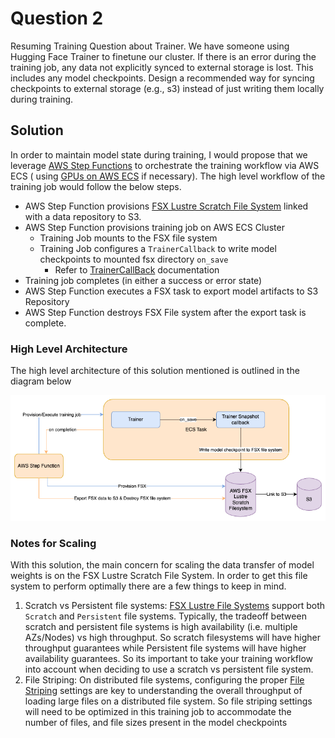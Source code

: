 # Question 2

Resuming Training
Question about Trainer. We have someone using Hugging Face Trainer to finetune our cluster. If there is an error during
the training job, any data not explicitly synced to external storage is lost. This includes any model checkpoints.
Design a recommended way for syncing checkpoints to external storage (e.g., s3) instead of just writing them locally
during training.

## Solution

In order to maintain model state during training, I would propose that we
leverage [AWS Step Functions](https://aws.amazon.com/step-functions/) to orchestrate the training workflow via AWS ECS (
using [GPUs on AWS ECS](https://docs.aws.amazon.com/AmazonECS/latest/developerguide/ecs-gpu.html) if necessary). The
high level workflow of the training job would follow the below steps.

- AWS Step Function provisions [FSX Lustre Scratch File System](https://aws.amazon.com/fsx/lustre/) linked with a data
  repository to S3.
- AWS Step Function provisions training job on AWS ECS Cluster
    - Training Job mounts to the FSX file system
    - Training Job configures a `TrainerCallback` to write model checkpoints to mounted fsx directory `on_save`
        - Refer
          to [TrainerCallBack](https://huggingface.co/docs/transformers/v4.38.1/en/main_classes/callback#transformers.TrainerCallback)
          documentation
- Training job completes (in either a success or error state)
- AWS Step Function executes a FSX task to export model artifacts to S3 Repository
- AWS Step Function destroys FSX File system after the export task is complete.

### High Level Architecture

The high level architecture of this solution mentioned is outlined in the diagram below

![High Level Architecture](hf_application_problem_2.drawio.png)

### Notes for Scaling

With this solution, the main concern for scaling the data transfer of model weights is on the FSX Lustre Scratch File
System. In order to get this file system to perform optimally there are a few things to keep in mind.

1. Scratch vs Persistent file systems: [FSX Lustre File Systems](https://aws.amazon.com/fsx/lustre/) support
   both `Scratch` and `Persistent` file systems. Typically, the tradeoff between scratch and persistent file systems is
   high availability (i.e. multiple AZs/Nodes) vs high throughput. So scratch filesystems will have higher throughput
   guarantees while Persistent file systems will have higher availability guarantees. So its important to take your
   training workflow into account when deciding to use a scratch vs persistent file system.
2. File Striping: On distributed file systems, configuring the
   proper [File Striping](https://docs.aws.amazon.com/fsx/latest/LustreGuide/performance.html#striping-data) settings
   are key to understanding the overall throughput of loading large files on a distributed file system. So file striping
   settings will need to be optimized in this training job to accommodate the number of files, and file sizes present in
   the model checkpoints 